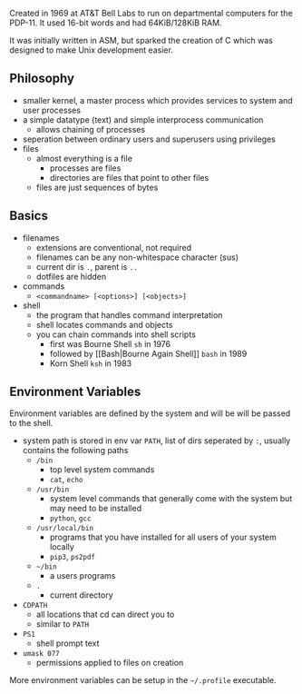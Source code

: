 Created in 1969 at AT&T Bell Labs to run on departmental computers for the PDP-11.  It used 16-bit words and had 64KiB/128KiB RAM.

It was initially written in ASM, but sparked the creation of C which was designed to make Unix development easier.

## Philosophy

* smaller kernel, a master process which provides services to system and user processes
* a simple datatype (text) and simple interprocess communication 
  * allows chaining of processes
* seperation between ordinary users and superusers using privileges
* files 
  * almost everything is a file 
    * processes are files
    * directories are files that point to other files
  * files are just sequences of bytes

## Basics

* filenames 
  * extensions are conventional, not required
  * filenames can be any non-whitespace character (sus)
  * current dir is `.`, parent is `..`
  * dotfiles are hidden
* commands 
  * `<commandname> [<options>] [<objects>]`
* shell 
  * the program that handles command interpretation
  * shell locates commands and objects
  * you can chain commands into shell scripts 
    * first was Bourne Shell `sh` in 1976
    * followed by [[Bash|Bourne Again Shell]] `bash` in 1989
    * Korn Shell `ksh` in 1983

## Environment Variables

Environment variables are defined by the system and will be will be passed to the shell.

* system path is stored in env var `PATH`, list of dirs seperated by `:`, usually contains the following paths 
	* `/bin` 
		* top level system commands
		* `cat`, `echo`
	* `/usr/bin` 
		* system level commands that generally come with the system but may need to be installed
		* `python`, `gcc`
	* `/usr/local/bin` 
		* programs that you have installed for all users of your system locally
		* `pip3`, `ps2pdf`
	* `~/bin` 
		- a users programs
	* `.`
		* current directory
* `CDPATH` 
	* all locations that cd can direct you to
	* similar to `PATH`
* `PS1` 
	* shell prompt text
* `umask 077` 
	* permissions applied to files on creation

More environment variables can be setup in the `~/.profile` executable.

